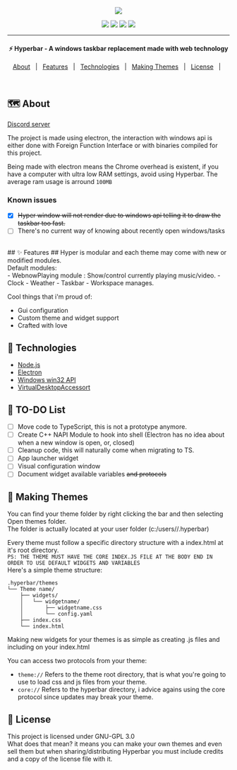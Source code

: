 <p align="center"><img src="https://i.imgur.com/W8xDQCG.png"></p>

<p  align="center">
<img src="https://img.shields.io/badge/PLATFORM-Windows%20x64-%2300A3FF?style=flat-square&logo=window"/> <img src="https://img.shields.io/discord/763847972013342740?color=%2300A9FF&label=Discord&logo=discord&logoColor=%23ffffff&style=flat-square"/> <img src="https://img.shields.io/david/nodgear/hyperbar?color=%2300A3FF&logo=npm&style=flat-square"/> <img src="https://img.shields.io/badge/CODE%20STYLE-Standard-%2300A3FF?logo=javascript&style=flat-square">
</p>

<hr>
<h4 align="center">⚡ Hyperbar - A windows taskbar replacement made with web technology</h1>
<p align="center">
  <a href="#-about">About</a> &#xa0; | &#xa0;
  <a href="#-features">Features</a> &#xa0; | &#xa0;
  <a href="#-technologies">Technologies</a> &#xa0; | &#xa0;
  <a href="#-making-themes">Making Themes</a> &#xa0; | &#xa0;
  <a href="#-license">License</a> &#xa0; | &#xa0;
</p>
<br>

## 🗺️ About ##
[Discord server](https://discord.gg/e43unTHcAk)

The project is made using electron, the interaction with windows api is either done with Foreign Function Interface or with binaries compiled for this project.

Being made with electron means the Chrome overhead is existent, if you have a computer with ultra low RAM settings, avoid using Hyperbar. The average ram usage is arround `100MB`

### Known issues ###
- [x] ~~Hyper window will not render due to windows api telling it to draw the taskbar too fast.~~
- [ ] There's no current way of knowing about recently open windows/tasks
<br>
## ✨ Features ##
Hyper is modular and each theme may come with new or modified modules.<br>
Default modules:<br>
 - WebnowPlaying module : Show/control currently playing music/video.
 - Clock
 - Weather
 - Taskbar
 - Workspace manages.

Cool things that i'm proud of:
 - Gui configuration
 - Custom theme and widget support
 - Crafted with love

## 🚀 Technologies ##
- [Node.js](https://nodejs.org/en/)
- [Electron](https://www.electronjs.org/)
- [Windows win32 API](https://docs.microsoft.com/en-us/windows/win32/apiindex/windows-api-list)
- [VirtualDesktopAccessort](https://github.com/Ciantic/VirtualDesktopAccessor)
## 📌 TO-DO List ##
- [ ] Move code to TypeScript, this is not a prototype anymore.
- [ ] Create C++ NAPI Module to hook into shell (Electron has no idea about when a new window is open, or, closed)
- [ ] Cleanup code, this will naturally come when migrating to TS.
- [ ] App launcher widget
- [ ] Visual configuration window
- [ ] Document widget available variables ~~and protocols~~
## 📐 Making Themes ##
You can find your theme folder by right clicking the bar and then selecting Open themes folder.<bR>
The folder is actually located at your user folder (c:/users/<your username>/.hyperbar)<br>

Every theme must follow a specific directory structure with a index.html at it's root directory.<br>
`PS: THE THEME MUST HAVE THE CORE INDEX.JS FILE AT THE BODY END IN ORDER TO USE DEFAULT WIDGETS AND VARIABLES`<br>
Here's a simple theme structure:
```
.hyperbar/themes
└── Theme name/
    ├── widgets/
    │   └── widgetname/
    │       ├── widgetname.css
    │       └── config.yaml
    ├── index.css
    └── index.html
```

Making new widgets for your themes is as simple as creating .js files and including on your index.html

You can access two protocols from your theme:<br>
 - `theme://` Refers to the theme root directory, that is what you're going to use to load css and js files from your theme.
 - `core://` Refers to the hyperbar directory, i advice agains using the core protocol since updates may break your theme.
## 📝 License ##
This project is licensed under GNU-GPL 3.0<br>
What does that mean? it means you can make your own themes and even sell them but when sharing/distributing Hyperbar you must include credits and a copy of the license file with it.
